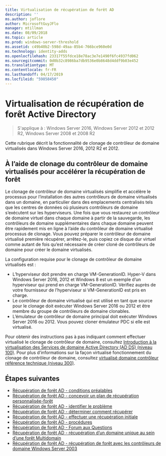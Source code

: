 ```yaml
---
title: Virtualisation de récupération de forêt AD
description: ''
ms.author: joflore
author: MicrosoftGuyJFlo
manager: mtillman
ms.date: 08/09/2018
ms.topic: article
ms.prod: windows-server-threshold
ms.assetid: c49b40b2-598d-49aa-85b4-766bce960e0d
ms.technology: identity-adds
ms.openlocfilehash: 23317f55fdce18e78ac3e7e1490f6fc4937fd062
ms.sourcegitcommit: 0d0b32c8986ba7db9536e0b8648d4ddf9b03e452
ms.translationtype: MT
ms.contentlocale: fr-FR
ms.lasthandoff: 04/17/2019
ms.locfileid: "59858450"
---
```

# <a name="active-directory-forest-recovery-virtualization"></a>Virtualisation de récupération de forêt Active Directory

>S'applique à : Windows Server 2016, Windows Server 2012 et 2012 R2, Windows Server 2008 et 2008 R2

Cette rubrique décrit la fonctionnalité de clonage de contrôleur de domaine virtualisés dans Windows Server 2016, 2012 R2 et 2012.  

## <a name="using-virtualized-domain-controller-cloning-to-expedite-forest-recovery"></a>À l’aide de clonage du contrôleur de domaine virtualisés pour accélérer la récupération de forêt

Le clonage de contrôleur de domaine virtualisés simplifie et accélère le processus pour l’installation des autres contrôleurs de domaine virtualisés dans un domaine, en particulier dans des emplacements centralisés tels que les centres de données où plusieurs contrôleurs de domaine s’exécutent sur les hyperviseurs. Une fois que vous restaurez un contrôleur de domaine virtuel dans chaque domaine à partir de la sauvegarde, les contrôleurs de domaine supplémentaires dans chaque domaine peuvent être rapidement mis en ligne à l’aide du contrôleur de domaine virtualisé processus de clonage. Vous pouvez préparer le contrôleur de domaine virtualisé première récupérer, arrêtez-le, puis copiez ce disque dur virtuel comme autant de fois qu’est nécessaire de créer cloné de contrôleurs de domaine pour créer le domaine virtualisés.  
  
La configuration requise pour le clonage de contrôleur de domaine virtualisés est :  
  
- L’hyperviseur doit prendre en charge VM-GenerationID. Hyper-V dans Windows Server 2016, 2012 et Windows 8 est un exemple d’un hyperviseur qui prend en charge VM-GenerationID. Vérifiez auprès de votre fournisseur de l’hyperviseur si VM-GenerationID est pris en charge.  
- Le contrôleur de domaine virtualisé qui est utilisé en tant que source pour le clonage doit exécuter Windows Server 2016 ou 2012 et être membre du groupe de contrôleurs de domaine clonables. 
- L’émulateur de contrôleur de domaine principal doit exécuter Windows Server 2016 ou 2012. Vous pouvez cloner émulateur PDC si elle est virtualisé.  
  
Pour obtenir des instructions pas à pas indiquant comment effectuer virtualisé le clonage de contrôleur de domaine, consultez [Introduction à la virtualisation des Services de domaine Active Directory (AD DS) (niveau 100)](../Introduction-to-Active-Directory-Domain-Services-AD-DS-Virtualization-Level-100.md). Pour plus d’informations sur la façon virtualisé fonctionnement du clonage de contrôleur de domaine, consultez [virtualisé domaine contrôleur référence technique (niveau 300)](../deploy/virtual-dc/virtualized-domain-controller-technical-reference--level-300-.md). 

## <a name="next-steps"></a>Étapes suivantes

- [Récupération de forêt AD - conditions préalables](AD-Forest-Recovery-Prerequisties.md)  
- [Récupération de forêt AD - concevoir un plan de récupération personnalisée-forêt](AD-Forest-Recovery-Devising-a-Plan.md)  
- [Récupération de forêt AD - identifier le problème](AD-Forest-Recovery-Identify-the-Problem.md)
- [Récupération de forêt AD - déterminer comment récupérer](AD-Forest-Recovery-Determine-how-to-Recover.md)
- [Récupération de forêt AD - effectuer une récupération initiale](AD-Forest-Recovery-Perform-initial-recovery.md)  
- [Récupération de forêt AD - procédures](AD-Forest-Recovery-Procedures.md)  
- [Récupération de forêt AD - Forum aux Questions](AD-Forest-Recovery-FAQ.md)  
- [Récupération de forêt AD - récupération d’un domaine unique au sein d’une forêt Multidomain](AD-Forest-Recovery-Single-Domain-in-Multidomain-Recovery.md)  
- [Récupération de forêt AD - récupération de forêt avec les contrôleurs de domaine Windows Server 2003](AD-Forest-Recovery-Windows-Server-2003.md) 
